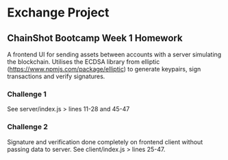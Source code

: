 # Exchange Project
## ChainShot Bootcamp Week 1 Homework

A frontend UI for sending assets between accounts with a server simulating the blockchain. Utilises the ECDSA library from elliptic (https://www.npmjs.com/package/elliptic) to generate keypairs, sign transactions and verify signatures.

### Challenge 1

See server/index.js > lines 11-28 and 45-47

### Challenge 2

Signature and verification done completely on frontend client without passing data to server. See client/index.js > lines 25-47. 